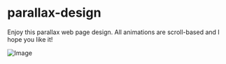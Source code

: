 # parallax-design

<p>Enjoy this parallax web page design. All animations are scroll-based and I hope you like it!</p>

![Image](https://github.com/user-attachments/assets/a6cb3bfe-75ca-4c1c-9f4c-f0e5631ad904)


